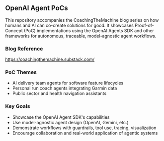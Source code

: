 ## OpenAI Agent PoCs

This repository accompanies the CoachingTheMachine blog series on how humans and AI can co-create solutions for good. It showcases Proof-of-Concept (PoC) implementations using the OpenAI Agents SDK and other frameworks for autonomous, traceable, model-agnostic agent workflows.

### Blog Reference
https://coachingthemachine.substack.com/

### PoC Themes
- AI delivery team agents for software feature lifecycles
- Personal run coach agents integrating Garmin data
- Public sector and health navigation assistants

### Key Goals
- Showcase the OpenAI Agent SDK's capabilities
- Use model-agnostic agent design (OpenAI, Gemini, etc.)
- Demonstrate workflows with guardrails, tool use, tracing, visualization
- Encourage collaboration and real-world application of agentic systems